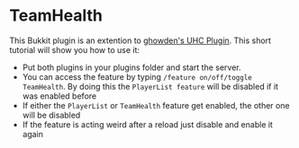 # TeamHealth

This Bukkit plugin is an extention to [ghowden's UHC Plugin](https://github.com/Eluinhost/ultrahardcore).
This short tutorial will show you how to use it:  
* Put both plugins in your plugins folder and start the server.
* You can access the feature by typing `/feature on/off/toggle TeamHealth`.
  By doing this the `PlayerList feature` will be disabled if it was enabled before
* If either the `PlayerList` or `TeamHealth` feature get enabled, the other one will be disabled
* If the feature is acting weird after a reload just disable and enable it again
